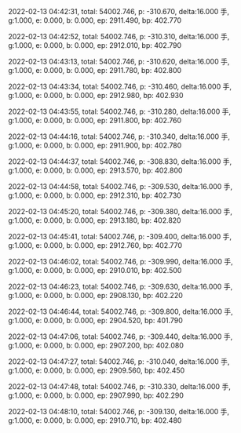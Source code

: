2022-02-13 04:42:31, total: 54002.746, p: -310.670, delta:16.000 手, g:1.000, e: 0.000, b: 0.000, ep: 2911.490, bp: 402.770

2022-02-13 04:42:52, total: 54002.746, p: -310.310, delta:16.000 手, g:1.000, e: 0.000, b: 0.000, ep: 2912.010, bp: 402.790

2022-02-13 04:43:13, total: 54002.746, p: -310.620, delta:16.000 手, g:1.000, e: 0.000, b: 0.000, ep: 2911.780, bp: 402.800

2022-02-13 04:43:34, total: 54002.746, p: -310.460, delta:16.000 手, g:1.000, e: 0.000, b: 0.000, ep: 2912.980, bp: 402.930

2022-02-13 04:43:55, total: 54002.746, p: -310.280, delta:16.000 手, g:1.000, e: 0.000, b: 0.000, ep: 2911.800, bp: 402.760

2022-02-13 04:44:16, total: 54002.746, p: -310.340, delta:16.000 手, g:1.000, e: 0.000, b: 0.000, ep: 2911.900, bp: 402.780

2022-02-13 04:44:37, total: 54002.746, p: -308.830, delta:16.000 手, g:1.000, e: 0.000, b: 0.000, ep: 2913.570, bp: 402.800

2022-02-13 04:44:58, total: 54002.746, p: -309.530, delta:16.000 手, g:1.000, e: 0.000, b: 0.000, ep: 2912.310, bp: 402.730

2022-02-13 04:45:20, total: 54002.746, p: -309.380, delta:16.000 手, g:1.000, e: 0.000, b: 0.000, ep: 2913.180, bp: 402.820

2022-02-13 04:45:41, total: 54002.746, p: -309.400, delta:16.000 手, g:1.000, e: 0.000, b: 0.000, ep: 2912.760, bp: 402.770

2022-02-13 04:46:02, total: 54002.746, p: -309.990, delta:16.000 手, g:1.000, e: 0.000, b: 0.000, ep: 2910.010, bp: 402.500

2022-02-13 04:46:23, total: 54002.746, p: -309.630, delta:16.000 手, g:1.000, e: 0.000, b: 0.000, ep: 2908.130, bp: 402.220

2022-02-13 04:46:44, total: 54002.746, p: -309.800, delta:16.000 手, g:1.000, e: 0.000, b: 0.000, ep: 2904.520, bp: 401.790

2022-02-13 04:47:06, total: 54002.746, p: -309.440, delta:16.000 手, g:1.000, e: 0.000, b: 0.000, ep: 2907.200, bp: 402.080

2022-02-13 04:47:27, total: 54002.746, p: -310.040, delta:16.000 手, g:1.000, e: 0.000, b: 0.000, ep: 2909.560, bp: 402.450

2022-02-13 04:47:48, total: 54002.746, p: -310.330, delta:16.000 手, g:1.000, e: 0.000, b: 0.000, ep: 2907.990, bp: 402.290

2022-02-13 04:48:10, total: 54002.746, p: -309.130, delta:16.000 手, g:1.000, e: 0.000, b: 0.000, ep: 2910.710, bp: 402.480